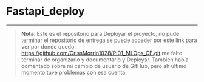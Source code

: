 # Fastapi_deploy

---
> **Nota**: Este es el repositorio para Deployar el proyecto, no pude terminar el repositorio de entrega se puede acceder por este link para ver por donde quedo:  https://github.com/CrissMorrin1028/PI01_MLOps_CF.git me falto terminar de organizarlo y documentarlo y Deployar. También había comentado sobre mi cambio de usuario de GitHub, pero ah ultimo momento  tuve problemas con esa cuenta. 

